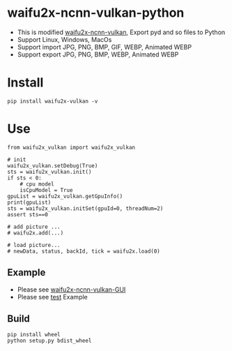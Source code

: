 # waifu2x-ncnn-vulkan-python
- This is modified [waifu2x-ncnn-vulkan](https://github.com/nihui/waifu2x-ncnn-vulkan), Export pyd and so files to Python
- Support Linux, Windows, MacOs
- Support import JPG, PNG, BMP, GIF, WEBP, Animated WEBP 
- Support export JPG, PNG, BMP, WEBP, Animated WEBP
# Install
```shell
pip install waifu2x-vulkan -v
```

# Use
```shell
from waifu2x_vulkan import waifu2x_vulkan

# init
waifu2x_vulkan.setDebug(True)
sts = waifu2x_vulkan.init()
if sts < 0:
    # cpu model
    isCpuModel = True
gpuList = waifu2x_vulkan.getGpuInfo()
print(gpuList)
sts = waifu2x_vulkan.initSet(gpuId=0, threadNum=2)
assert sts==0

# add picture ...
# waifu2x.add(...)

# load picture...
# newData, status, backId, tick = waifu2x.load(0)
```

## Example
- Please see [waifu2x-ncnn-vulkan-GUI](https://github.com/tonquer/waifu2x-ncnn-vulkan-GUI)
- Please see [test](https://github.com/tonquer/waifu2x-vulkan/blob/main/test/test.py) Example

## Build
```shell
pip install wheel
python setup.py bdist_wheel
```